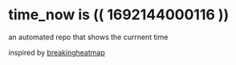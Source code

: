 # time_now is (( 1692144000116 ))

an automated repo that shows the currnent time

inspired by [breakingheatmap](https://github.com/breakingheatmap/breakingheatmap)